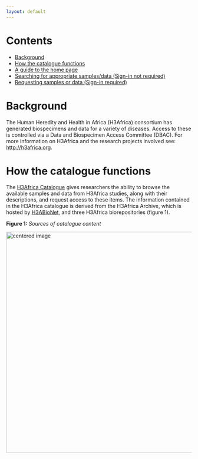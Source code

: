 ```yaml
---
layout: default
---
```



# Contents

* [Background](./)
* [How the catalogue functions](./)
* [A guide to the home page](./home_page_guide.html)
* [Searching for appropriate samples/data (Sign-in not required)](./home_page_guide.html)
* [Requesting samples or data (Sign-in required)](./home_page_guide.html)


# Background 

The Human Heredity and Health in Africa (H3Africa) consortium has generated biospecimens and data for a variety of diseases. Access to these is controlled via a Data and Biospecimen Access Committee (DBAC). For more information on H3Africa and the research projects involved see:
http://h3africa.org.

# How the catalogue functions

The [H3Africa Catalogue](https://catalog.h3africa.org/) gives researchers the ability to browse the available samples and data from
H3Africa studies, along with their descriptions, and request access to these items.
The information contained in the H3Africa catalogue is derived from the H3Africa Archive, which is
hosted by [H3ABioNet](https://h3abionet.org/), and three H3Africa biorepositories (figure 1).

**Figure 1:** _Sources of catalogue content_

<img src="https://drive.google.com/uc?export=view&id=1-aHCj1jWmjlppPqOcdJtLf6uiPaPdPSE" width="600" alt="centered image"/>
